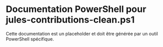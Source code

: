 # Documentation PowerShell pour jules-contributions-clean.ps1

Cette documentation est un placeholder et doit être générée par un outil PowerShell spécifique.
